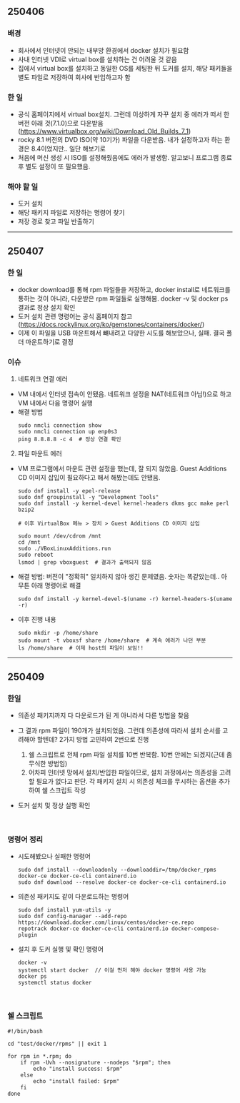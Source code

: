 ## 250406

### 배경

- 회사에서 인터넷이 안되는 내부망 환경에서 docker 설치가 필요함
- 사내 인터넷 VDI로 virtual box를 설치하는 건 어려울 것 같음
- 집에서 virtual box를 설치하고 동일한 OS를 세팅한 뒤 도커를 설치, 해당 패키들을 별도 파일로 저장하여 회사에 반입하고자 함

### 한 일

- 공식 홈페이지에서 virtual box설치. 그런데 이상하게 자꾸 설치 중 에러가 떠서 한 버전 아래 것(7.1.0)으로 다운받음(https://www.virtualbox.org/wiki/Download_Old_Builds_7_1)
- rocky 8.1 버전의 DVD ISO(약 10기가) 파일을 다운받음. 내가 설정하고자 하는 환경은 8.4이었지만.. 일단 해보기로
- 처음에 머신 생성 시 ISO를 설정해줬음에도 에러가 발생함. 알고보니 프로그램 종료 후 별도 설정이 또 필요했음.

### 해야 할 일

- 도커 설치
- 해당 패키지 파일로 저장하는 명령어 찾기
- 저장 경로 찾고 파일 반출하기

---

## 250407

### 한 일

- docker download를 통해 rpm 파일들을 저장하고, docker install로 네트워크를 통하는 것이 아니라, 다운받은 rpm 파일들로 실행해봄. docker -v 및 docker ps 결과로 정상 설치 확인
- 도커 설치 관련 명령어는 공식 홈페이지 참고(https://docs.rockylinux.org/ko/gemstones/containers/docker/)
- 이제 이 파일을 USB 마운트해서 뺴내려고 다양한 시도를 해보았으나, 실패. 결국 폴더 마운트하기로 결정

### 이슈

1. 네트워크 연결 에러

- VM 내에서 인터넷 접속이 안됐음. 네트워크 설정을 NAT(네트워크 아님!)으로 하고 VM 내에서 다음 명령어 실행
- 해결 방법
  ```
  sudo nmcli connection show
  sudo nmcli connection up enp0s3
  ping 8.8.8.8 -c 4  # 정상 연결 확인
  ```

2. 파일 마운트 에러

- VM 프로그램에서 마운트 관련 설정을 했는데, 잘 되지 않았음. Guest Additions CD 이미지 삽입이 필요하다고 해서 해봤는데도 안됐음.

  ```
  sudo dnf install -y epel-release
  sudo dnf groupinstall -y "Development Tools"
  sudo dnf install -y kernel-devel kernel-headers dkms gcc make perl bzip2

  # 이후 VirtualBox 메뉴 > 장치 > Guest Additions CD 이미지 삽입

  sudo mount /dev/cdrom /mnt
  cd /mnt
  sudo ./VBoxLinuxAdditions.run
  sudo reboot
  lsmod | grep vboxguest  # 결과가 출력되지 않음
  ```

- 해결 방법: 버전이 "정확히" 일치하지 않아 생긴 문제였음. 숫자는 똑같았는데.. 아무튼 아래 명령어로 해결
  ```
  sudo dnf install -y kernel-devel-$(uname -r) kernel-headers-$(uname -r)
  ```
- 이후 진행 내용
  ```
  sudo mkdir -p /home/share
  sudo mount -t vboxsf share /home/share  # 계속 에러가 나던 부분
  ls /home/share  # 이제 host의 파일이 보임!!
  ```

---

## 250409

### 한일

- 의존성 패키지까지 다 다운로드가 된 게 아니라서 다른 방법을 찾음
- 그 결과 rpm 파일이 190개가 설치되었음. 그런데 의존성에 따라서 설치 순서를 고려해야 할텐데? 2가지 방법 고민하여 2번으로 진행

  1. 쉘 스크립트로 전체 rpm 파일 설치를 10번 반복함. 10번 안에는 되겠지(근데 좀 무식한 방법임)
  2. 어차피 인터넷 망에서 설치/반입한 파일이므로, 설치 과정에서는 의존성을 고려할 필요가 없다고 판단. 각 패키지 설치 시 의존성 체크를 무시하는 옵션을 추가하여 쉘 스크립트 작성

- 도커 설치 및 정상 실행 확인

<br/>

### 명령어 정리

- 시도해봤으나 실패한 명령어

  ```
  sudo dnf install --downloadonly --downloaddir=/tmp/docker_rpms docker-ce docker-ce-cli containerd.io
  sudo dnf download --resolve docker-ce docker-ce-cli containerd.io
  ```

- 의존성 패키지도 같이 다운로드하는 명령어

  ```
  sudo dnf install yum-utils -y
  sudo dnf config-manager --add-repo https://download.docker.com/linux/centos/docker-ce.repo
  repotrack docker-ce docker-ce-cli containerd.io docker-compose-plugin
  ```

- 설치 후 도커 실행 및 확인 명령어
  ```
  docker -v
  systemctl start docker  // 이걸 먼저 해야 docker 명령어 사용 가능
  docker ps
  systemctl status docker
  ```

<br/>

### 쉘 스크립트

```
#!/bin/bash

cd "test/docker/rpms" || exit 1

for rpm in *.rpm; do
	if rpm -Uvh --nosignature --nodeps "$rpm"; then
		echo "install success: $rpm"
	else
		echo "install failed: $rpm"
	fi
done
```
